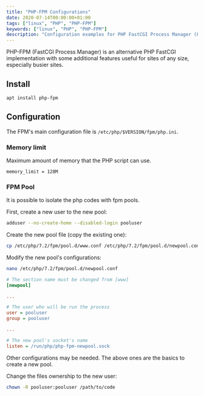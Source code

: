 ```yaml
---
title: "PHP-FPM Configurations"
date: 2020-07-14T00:00:00+01:00
tags: ["linux", "PHP", "PHP-FPM"]
keywords: ["linux", "PHP", "PHP-FPM"]
description: "Configuration examples for PHP FastCGI Process Manager (FPM)"
---
```


PHP-FPM (FastCGI Process Manager) is an alternative PHP FastCGI implementation with some additional features useful for sites of any size, especially busier sites.

## Install

``` bash
apt install php-fpm
```

## Configuration

The FPM's main configuration file is `/etc/php/$VERSION/fpm/php.ini`.

### Memory limit

Maximum amount of memory that the PHP script can use.

```
memory_limit = 128M
```

### FPM Pool

It is possible to isolate the php codes with fpm pools.

First, create a new user to the new pool:

``` bash
adduser --no-create-home --disabled-login pooluser
```

Create the new pool file (copy the existing one):

``` bash
cp /etc/php/7.2/fpm/pool.d/www.conf /etc/php/7.2/fpm/pool.d/newpool.conf
```

Modify the new pool's configurations:

``` bash
nano /etc/php/7.2/fpm/pool.d/newpool.conf
```

``` ini
# The section name must be changed from [www]
[newpool]

...

# The user who will be run the process
user = pooluser
group = pooluser

...

# The new pool's socket's name
listen = /run/php/php-fpm-newpool.sock
```
Other configurations may be needed. The above ones are the basics to create a new pool.

Change the files ownership to the new user:

``` bash
chown -R pooluser:pooluser /path/to/code
```
